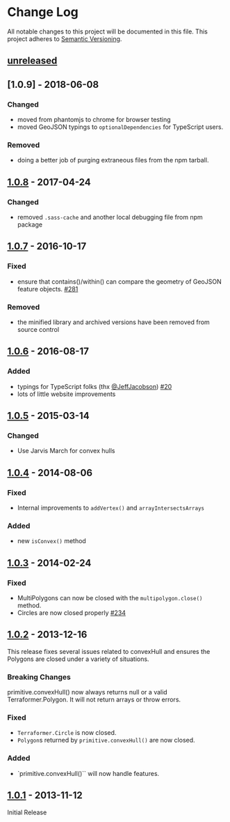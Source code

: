 # Change Log
All notable changes to this project will be documented in this file.
This project adheres to [Semantic Versioning](http://semver.org/).

## [unreleased]

## [1.0.9] - 2018-06-08

### Changed

* moved from phantomjs to chrome for browser testing
* moved GeoJSON typings to `optionalDependencies` for TypeScript users.

### Removed

* doing a better job of purging extraneous files from the npm tarball.

## [1.0.8] - 2017-04-24

### Changed
* removed `.sass-cache` and another local debugging file from npm package

## [1.0.7] - 2016-10-17

### Fixed
* ensure that contains()/within() can compare the geometry of GeoJSON feature objects. [#281](https://github.com/Esri/Terraformer/issues/281)

### Removed
* the minified library and archived versions have been removed from source control

## [1.0.6] - 2016-08-17

### Added
* typings for TypeScript folks (thx [@JeffJacobson](https://github.com/JeffJacobson)) [#20](https://github.com/Esri/terraformer-wkt-parser/pull/20)
* lots of little website improvements

## [1.0.5] - 2015-03-14

### Changed

* Use Jarvis March for convex hulls

## [1.0.4] - 2014-08-06

### Fixed

* Internal improvements to `addVertex()` and `arrayIntersectsArrays`

### Added

* new `isConvex()` method

## [1.0.3] - 2014-02-24

### Fixed

* MultiPolygons can now be closed with the `multipolygon.close()` method.
* Circles are now closed properly [#234](https://github.com/Esri/Terraformer/pull/234)

## [1.0.2] - 2013-12-16

This release fixes several issues related to convexHull and ensures the Polygons are closed under a variety of situations.

### Breaking Changes

primitive.convexHull() now always returns null or a valid Terraformer.Polygon. It will not return arrays or throw errors.

### Fixed

* `Terraformer.Circle` is now closed.
* `Polygon`s returned by `primitive.convexHull()` are now closed.

### Added

* `primitive.convexHull()`` will now handle features.

## [1.0.1] - 2013-11-12

Initial Release

[unreleased]: https://github.com/Esri/Terraformer/compare/v1.0.9...HEAD
[1.0.8]: https://github.com/Esri/Terraformer/compare/v1.0.8...v1.0.9
[1.0.8]: https://github.com/Esri/Terraformer/compare/v1.0.7...v1.0.8
[1.0.7]: https://github.com/Esri/Terraformer/compare/v1.0.6...v1.0.7
[1.0.6]: https://github.com/Esri/Terraformer/compare/v1.0.5...v1.0.6
[1.0.5]: https://github.com/Esri/Terraformer/compare/v1.0.4...v1.0.5
[1.0.4]: https://github.com/Esri/Terraformer/compare/v1.0.3...v1.0.4
[1.0.3]: https://github.com/Esri/Terraformer/compare/v1.0.2...v1.0.3
[1.0.2]: https://github.com/Esri/Terraformer/compare/v1.0.1...v1.0.2
[1.0.1]: https://github.com/Esri/Terraformer/releases/tag/v1.0.1
